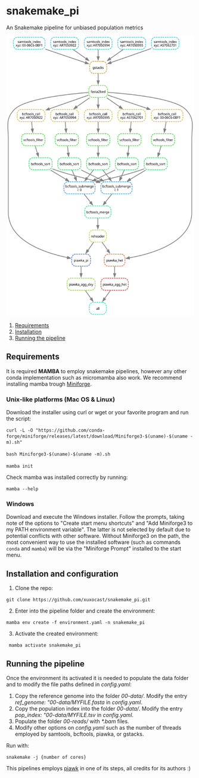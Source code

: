 # snakemake_pi
An Snakemake pipeline for unbiased population metrics


<img src="dag.svg " width="1000" height="750" />



1. [Requirements](#requirements)
2. [Installation](#installation)
3. [Running the pipeline](#running)

## Requirements  <a name="requirements"></a>

It is required **MAMBA** to employ snakemake pipelines, however any other conda implementation such as micromamba also work. We recommend installing mamba trough [Miniforge](https://github.com/conda-forge/miniforge).

### Unix-like platforms (Mac OS & Linux)

Download the installer using curl or wget or your favorite program and run the script:

```
curl -L -O "https://github.com/conda-forge/miniforge/releases/latest/download/Miniforge3-$(uname)-$(uname -m).sh"    

bash Miniforge3-$(uname)-$(uname -m).sh

mamba init
```

Check mamba was installed correctly by running:
```
mamba --help   
```


### Windows

Download and execute the Windows installer. Follow the prompts, taking note of the options to
"Create start menu shortcuts" and "Add Miniforge3 to my PATH environment variable". The latter is
not selected by default due to potential conflicts with other software. Without Miniforge3 on the
path, the most convenient way to use the installed software (such as commands `conda` and `mamba`)
will be via the "Miniforge Prompt" installed to the start menu.




## Installation and configuration  <a name="installation"></a>

1. Clone the repo:
```
git clone https://github.com/xuxocast/snakemake_pi.git
```

2. Enter into the pipeline folder and create the environment:

```
mamba env create -f environment.yaml -n snakemake_pi
```

3. Activate the created environment:
```
 mamba activate snakemake_pi
```




## Running the pipeline  <a name="running"></a>


Once the environment its activated it is needed to populate the data folder and to modify the file paths defined in *config.yaml*:

1.  Copy the reference genome into the folder *00-data/*. Modify the entry *ref_genome: "00-data/MYFILE.fasta* in *config.yaml*.
2.  Copy the population index into the folder *00-data/*. Modify the entry *pop_index: "00-data/MYFILE.tsv* in *config.yaml*.
3.  Populate the folder *00-reads/* with *\*.bam* files. 
4. Modify other options on *config.yaml* such as the number of threads employed by samtools, bcftools, piawka, or gstacks.


Run with:
```
snakemake -j {number of cores}
```


This pipelines employs [piawk](https://github.com/novikovalab/piawka) in one of its steps, all credits for its authors :) 
